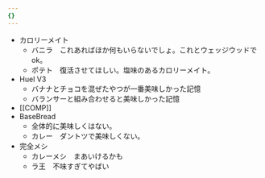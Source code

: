 ```yaml
---
{}
---
```

  

  

  

- カロリーメイト
    - バニラ　これあればほか何もいらないでしょ。これとウェッジウッドでok。
    - ポテト　復活させてほしい。塩味のあるカロリーメイト。
- Huel V3
    - バナナとチョコを混ぜたやつが一番美味しかった記憶
    - バランサーと組み合わせると美味しかった記憶
- [[COMP]]
- BaseBread
    - 全体的に美味しくはない。
    - カレー　ダントツで美味しくない。
- 完全メシ
    - カレーメシ　まあいけるかも
    - ラ王　不味すぎてやばい